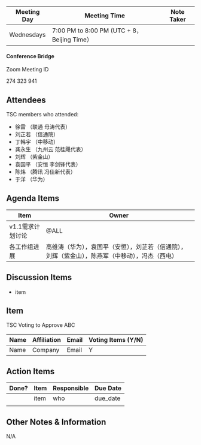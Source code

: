 | Meeting Day | Meeting Time                                | Note Taker |
| ----------- | ------------------------------------------- | ---------- |
| Wednesdays  | 7:00 PM to 8:00 PM (UTC + 8，Beijing Time） |            |

#### Conference Bridge

Zoom Meeting ID

274 323 941

## Attendees

TSC members who attended:

- 徐雷 （联通 毋涛代表）
- 刘芷若 （信通院）     
- 丁韩宇  （中移动）    
- 龚永生   （九州云 范桂飓代表）      
- 刘辉     （紫金山）     
- 袁国平   （安恒 李剑锋代表） 
- 陈炜  （腾讯 冯佳新代表）    
- 于洋     （华为）    

## Agenda Items

| Item                  | Owner                                                        |
| --------------------- | ------------------------------------------------------------ |
| v1.1需求计划讨论 | @ALL                                                      |
| 各工作组进展          | 高维涛（华为），袁国平（安恒），刘芷若（信通院），刘辉（紫金山），陈燕军（中移动），冯杰（西电） |


## Discussion Items

- item

## Item

TSC Voting to Approve ABC

| **Name** | **Affiliation** | **Email** | **Voting Items (Y/N)** |
| -------- | --------------- | --------- | ---------------------- |
| Name     | Company         | Email     | Y                      |


## Action Items

| Done? | Item | Responsible | Due Date |
| ----- | ---- | ----------- | -------- |
|       | item | who         | due_date |
|       |      |             |          |

## Other Notes & Information

N/A